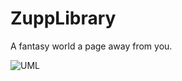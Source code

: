 # ZuppLibrary
A fantasy world a page away from you.

![UML](file:///C:/Users/kasym/Downloads/Untitled.jpg)
